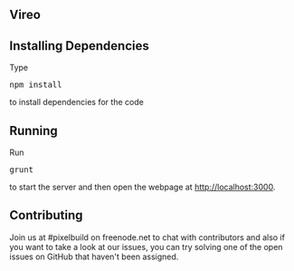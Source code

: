## Vireo

## Installing Dependencies

Type
<pre lang="sh">
npm install
</pre>
to install dependencies for the code

## Running

Run
<pre lang="sh">
grunt
</pre>
to start the server and then open the webpage at [http://localhost:3000](http://localhost:3000).

## Contributing

Join us at #pixelbuild on freenode.net to chat with contributors and also if you want to take a look at our issues, you can try solving one of the open issues on GitHub that haven't been assigned.